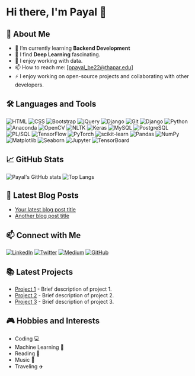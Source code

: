 # Hi there, I'm Payal 👋

## 🚀 About Me

- 🌱 I’m currently learning **Backend Development**
- 🤖 I find **Deep Learning** fascinating.
- 💬 I enjoy working with data.
- 📫 How to reach me: [ppayal_be22@thapar.edu]
- ⚡ I enjoy working on open-source projects and collaborating with other developers.

## 🛠️ Languages and Tools

![HTML](https://img.shields.io/badge/HTML-E34F26?style=for-the-badge&logo=html5&logoColor=white)
![CSS](https://img.shields.io/badge/CSS-1572B6?style=for-the-badge&logo=css3&logoColor=white)
![Bootstrap](https://img.shields.io/badge/Bootstrap-563D7C?style=for-the-badge&logo=bootstrap&logoColor=white)
![jQuery](https://img.shields.io/badge/jQuery-0769AD?style=for-the-badge&logo=jquery&logoColor=white)
![Django](https://img.shields.io/badge/Django-092E20?style=for-the-badge&logo=django&logoColor=white)
![Git](https://img.shields.io/badge/Git-F05032?style=for-the-badge&logo=git&logoColor=white)
![Django](https://img.shields.io/badge/Django-092E20?style=for-the-badge&logo=django&logoColor=white)
![Python](https://img.shields.io/badge/Python-3670A0?style=for-the-badge&logo=python&logoColor=ffdd54)
![Anaconda](https://img.shields.io/badge/Anaconda-44A833?style=for-the-badge&logo=anaconda&logoColor=white)
![OpenCV](https://img.shields.io/badge/OpenCV-5C3EE8?style=for-the-badge&logo=opencv&logoColor=white)
![NLTK](https://img.shields.io/badge/NLTK-039BE5?style=for-the-badge&logo=nltk&logoColor=white)
![Keras](https://img.shields.io/badge/Keras-D00000?style=for-the-badge&logo=keras&logoColor=white)
![MySQL](https://img.shields.io/badge/MySQL-4479A1?style=for-the-badge&logo=mysql&logoColor=white)
![PostgreSQL](https://img.shields.io/badge/PostgreSQL-316192?style=for-the-badge&logo=postgresql&logoColor=white)
![PL/SQL](https://img.shields.io/badge/PL%2FSQL-F80000?style=for-the-badge&logo=oracle&logoColor=white)
![TensorFlow](https://img.shields.io/badge/TensorFlow-FF6F00?style=for-the-badge&logo=tensorflow&logoColor=white)
![PyTorch](https://img.shields.io/badge/PyTorch-EE4C2C?style=for-the-badge&logo=pytorch&logoColor=white)
![scikit-learn](https://img.shields.io/badge/scikit--learn-F7931E?style=for-the-badge&logo=scikit-learn&logoColor=white)
![Pandas](https://img.shields.io/badge/Pandas-150458?style=for-the-badge&logo=pandas&logoColor=white)
![NumPy](https://img.shields.io/badge/NumPy-013243?style=for-the-badge&logo=numpy&logoColor=white)
![Matplotlib](https://img.shields.io/badge/Matplotlib-0194E5?style=for-the-badge&logo=matplotlib&logoColor=white)
![Seaborn](https://img.shields.io/badge/Seaborn-3776AB?style=for-the-badge&logo=seaborn&logoColor=white)
![Jupyter](https://img.shields.io/badge/Jupyter-F37626?style=for-the-badge&logo=jupyter&logoColor=white)
![TensorBoard](https://img.shields.io/badge/TensorBoard-FF6F00?style=for-the-badge&logo=tensorboard&logoColor=white)





## 📈 GitHub Stats

![Payal's GitHub stats](https://github-readme-stats.vercel.app/api?username=payal15604&show_icons=true&theme=radical)
![Top Langs](https://github-readme-stats.vercel.app/api/top-langs/?username=payal15604&layout=compact&theme=radical)

## 📝 Latest Blog Posts

<!-- BLOG-POST-LIST:START -->
- [Your latest blog post title](https://yourbloglink.com)
- [Another blog post title](https://yourbloglink.com)
<!-- BLOG-POST-LIST:END -->

## 📫 Connect with Me

[![LinkedIn](https://img.shields.io/badge/LinkedIn-0077B5?style=for-the-badge&logo=linkedin&logoColor=white)](https://www.linkedin.com/in/[your-linkedin-username]/)
[![Twitter](https://img.shields.io/badge/Twitter-1DA1F2?style=for-the-badge&logo=twitter&logoColor=white)](https://twitter.com/[your-twitter-handle])
[![Medium](https://img.shields.io/badge/Medium-12100E?style=for-the-badge&logo=medium&logoColor=white)](https://medium.com/@[your-medium-username])
[![GitHub](https://img.shields.io/badge/GitHub-100000?style=for-the-badge&logo=github&logoColor=white)](https://github.com/payal15604)

## 📚 Latest Projects

- [Project 1](https://github.com/payal15604/project1) - Brief description of project 1.
- [Project 2](https://github.com/payal15604/project2) - Brief description of project 2.
- [Project 3](https://github.com/payal15604/project3) - Brief description of project 3.

## 🎮 Hobbies and Interests

- Coding 💻
- Machine Learning 🤖
- Reading 📖
- Music 🎵
- Traveling ✈️
